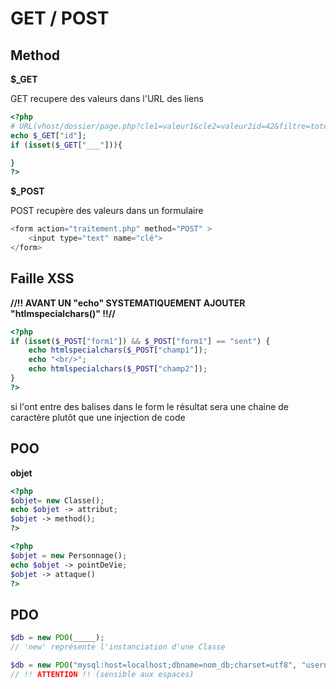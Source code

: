 # GET / POST

## Method

**$\_GET**

GET recupere des valeurs dans l'URL des liens

```php
<?php
# URL(vhost/dossier/page.php?cle1=valeur1&cle2=valeur2id=42&filtre=toto)
echo $_GET["id"];
if (isset($_GET["___"])){

}
?>
```

**$\_POST**

POST recupère des valeurs dans un formulaire

```php
<form action="traitement.php" method="POST" >
    <input type="text" name="clé">
</form>
```

## Faille XSS

**//!! AVANT UN "echo" SYSTEMATIQUEMENT AJOUTER "htlmspecialchars()" !!//**

```php
<?php
if (isset($_POST["form1"]) && $_POST["form1"] == "sent") {
    echo htmlspecialchars($_POST["champ1"]);
    echo "<br/>";
    echo htmlspecialchars($_POST["champ2"]);
}
?>
```

si l'ont entre des balises dans le form le résultat sera une chaine de caractère plutôt que une injection de code

## POO

**objet**

```php
<?php
$objet= new Classe();
echo $objet -> attribut;
$objet -> method();
?>
```

```php
<?php
$objet = new Personnage();
echo $objet -> pointDeVie;
$objet -> attaque()
?>
```

## PDO

```php
$db = new PDO(_____);
// 'new' représente l'instanciation d'une Classe
```

```php
$db = new PDO("mysql:host=localhost;dbname=nom_db;charset=utf8", "username","password");
// !! ATTENTION !! (sensible aux espaces)

```
